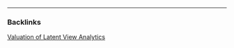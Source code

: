 

---
### Backlinks

[Valuation of Latent View Analytics](../../All%20fin%20notes/Valuation%20of%20Latent%20View%20Analytics.md)  